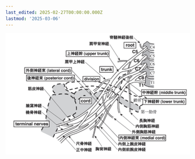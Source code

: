 ```yaml
---
last_edited: 2025-02-27T00:00:00.000Z
lastmod: '2025-03-06'
---
```





![image-20250224104236005](assets/image-20250224104236005.png)
